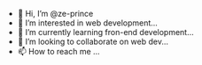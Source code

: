 - 👋 Hi, I’m @ze-prince
- 👀 I’m interested in web development...
- 🌱 I’m currently learning fron-end development...
- 💞️ I’m looking to collaborate on web dev...
- 📫 How to reach me ...

<!---
ze-prince/ze-prince is a ✨ special ✨ repository because its `README.md` (this file) appears on your GitHub profile.
You can click the Preview link to take a look at your changes.
--->
